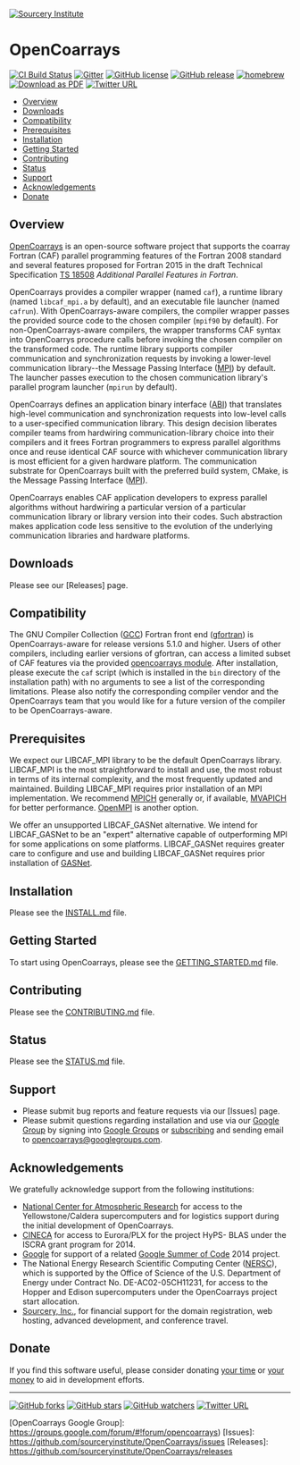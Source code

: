 <a name="top"> </a>

[This document is formatted with GitHub-Flavored Markdown.              ]:#
[For better viewing, including hyperlinks, read it online at            ]:#
[https://github.com/sourceryinstitute/OpenCoarrays/blob/master/README.md]:#


[![Sourcery Institute][sourcery-institute logo]](https://www.sourceryinstitute.org)

OpenCoarrays
============

[![CI Build Status][build img]](https://travis-ci.org/sourceryinstitute/OpenCoarrays)
[![Gitter](https://img.shields.io/gitter/room/sourceryinstitute/opencoarrays.svg?style=flat-square)](https://gitter.im/sourceryinstitute/opencoarrays)
[![GitHub license][license img]](./LICENSE)
[![GitHub release][release img]](https://github.com/sourceryinstitute/OpenCoarrays/releases/latest)
[![homebrew](https://img.shields.io/homebrew/v/opencoarrays.svg?style=flat-square)](http://braumeister.org/formula/opencoarrays)
[![Download as PDF][pdf img]](http://md2pdf.herokuapp.com/sourceryinstitute/OpenCoarrays/blob/master/README.pdf)
[![Twitter URL](https://img.shields.io/twitter/url/http/shields.io.svg?style=social)](https://twitter.com/intent/tweet?hashtags=HPC,Fortran,PGAS&related=zbeekman,gnutools,HPCwire,HPC_Guru,hpcprogrammer,SciNetHPC,DegenerateConic,jeffdotscience,travisci&text=Stop%20programming%20w%2F%20the%20%23MPI%20docs%20in%20your%20lap%2C%20try%20Coarray%20Fortran%20w%2F%20OpenCoarrays%20%26%20GFortran!&url=https%3A//github.com/sourceryinstitute/OpenCoarrays)
<!-- [![Release Downloads][download img]](https://github.com/sourceryinstitute/OpenCoarrays/releases) -->

* [Overview](#overview)
* [Downloads](#downloads)
* [Compatibility](#compatibility)
* [Prerequisites](#prerequisites)
* [Installation](#installation)
* [Getting Started](#getting-started)
* [Contributing](#contributing)
* [Status](#status)
* [Support](#support)
* [Acknowledgements](#acknowledgements)
* [Donate](#donate)

Overview
--------
[OpenCoarrays] is an open-source software project that supports the coarray Fortran (CAF) parallel programming features of the Fortran 2008 standard and several features proposed for Fortran 2015 in the draft Technical Specification [TS 18508] _Additional Parallel Features in Fortran_.

OpenCoarrays provides a compiler wrapper (named `caf`), a runtime library (named `libcaf_mpi.a` by default), and an executable file launcher (named `cafrun`).  With OpenCoarrays-aware compilers, the compiler wrapper passes the provided source code to the chosen compiler (`mpif90` by default).  For non-OpenCoarrays-aware compilers, the wrapper transforms CAF syntax into OpenCoarrys procedure calls before invoking the chosen compiler on the transformed code.  The runtime library supports compiler communication and synchronization requests by invoking a lower-level communication library--the Message Passing Interface ([MPI]) by default.  The launcher passes execution to the chosen communication library's parallel program launcher (`mpirun` by default).

OpenCoarrays defines an application binary interface ([ABI]) that translates high-level communication and synchronization requests into low-level calls to a user-specified communication library.  This design decision liberates compiler teams from hardwiring communication-library choice into their compilers and it frees Fortran programmers to express parallel algorithms once and reuse identical CAF source with whichever communication library is most efficient for a given hardware platform.  The communication substrate for OpenCoarrays built with the preferred build system, CMake, is the Message Passing Interface ([MPI]).

OpenCoarrays enables CAF application developers to express parallel algorithms without hardwiring a particular version of a particular communication library or library version into their codes.  Such abstraction makes application code less sensitive to the evolution of the underlying communication libraries and hardware platforms.

Downloads
---------
<!--[![Release Downloads][download img]](https://github.com/sourceryinstitute/OpenCoarrays/releases/latest)-->

Please see our [Releases] page.

Compatibility
-------------
The GNU Compiler Collection ([GCC]) Fortran front end ([gfortran]) is OpenCoarrays-aware for release versions 5.1.0 and higher.  Users of other compilers, including earlier versions of gfortran, can access a limited subset of CAF features via the provided [opencoarrays module].  After installation, please execute the `caf` script (which is installed in the `bin` directory of the installation path) with no arguments to see a list of the corresponding limitations.  Please also notify the corresponding compiler vendor and the OpenCoarrays team that you would like for a future version of the compiler to be OpenCoarrays-aware.

Prerequisites
-------------
We expect our LIBCAF_MPI library to be the default OpenCoarrays library.  LIBCAF_MPI is the most straightforward to install and use, the most robust in terms of its internal complexity, and the most frequently updated and maintained.  Building LIBCAF_MPI requires prior installation of an MPI implementation.  We recommend [MPICH] generally or, if available, [MVAPICH] for better performance. [OpenMPI] is another option.

We offer an unsupported LIBCAF_GASNet alternative.  We intend for LIBCAF_GASNet to be an "expert" alternative capable of outperforming MPI for some applications on some platforms.  LIBCAF_GASNet requires greater care to configure and use and building LIBCAF_GASNet requires prior installation of [GASNet].

Installation
------------

Please see the [INSTALL.md] file.

Getting Started
---------------

To start using OpenCoarrays, please see the [GETTING_STARTED.md] file.

Contributing
------------

Please see the [CONTRIBUTING.md] file.

Status
------

Please see the [STATUS.md] file.

Support
-------

* Please submit bug reports and feature requests via our [Issues] page.
* Please submit questions regarding installation and use via our [Google Group] by signing into [Google Groups] or [subscribing] and sending email to [opencoarrays@googlegroups.com].

Acknowledgements
----------------
We gratefully acknowledge support from the following institutions:

* [National Center for Atmospheric Research] for access to the Yellowstone/Caldera supercomputers and for logistics support during the initial development of OpenCoarrays.
* [CINECA] for access to Eurora/PLX for the project HyPS- BLAS under the ISCRA grant program for 2014.
* [Google] for support of a related [Google Summer of Code] 2014 project.
* The National Energy Research Scientific Computing Center ([NERSC]), which is supported by the Office of Science of the U.S. Department of Energy under Contract No. DE-AC02-05CH11231, for access to the Hopper and Edison supercomputers under the OpenCoarrays project start allocation.
* [Sourcery, Inc.], for financial support for the domain registration, web hosting, advanced development, and conference travel.

Donate
------
If you find this software useful, please consider donating
[your time](CONTRIBUTING.md) or
[your money](http://www.sourceryinstitute.org/store/p5/Donation.html)
to aid in development efforts.

---

[![GitHub forks](https://img.shields.io/github/forks/sourceryinstitute/OpenCoarrays.svg?style=social&label=Fork)](https://github.com/sourceryinstitute/OpenCoarrays/fork)
[![GitHub stars](https://img.shields.io/github/stars/sourceryinstitute/OpenCoarrays.svg?style=social&label=Star)](https://github.com/sourceryinstitute/OpenCoarrays)
[![GitHub watchers](https://img.shields.io/github/watchers/sourceryinstitute/OpenCoarrays.svg?style=social&label=Watch)](https://github.com/sourceryinstitute/OpenCoarrays)
[![Twitter URL](https://img.shields.io/twitter/url/http/shields.io.svg?style=social)](https://twitter.com/intent/tweet?hashtags=HPC,Fortran,PGAS&related=zbeekman,gnutools,HPCwire,HPC_Guru,hpcprogrammer,SciNetHPC,DegenerateConic,jeffdotscience,travisci&text=Stop%20programming%20w%2F%20the%20%23MPI%20docs%20in%20your%20lap%2C%20try%20Coarray%20Fortran%20w%2F%20OpenCoarrays%20%26%20GFortran!&url=https%3A//github.com/sourceryinstitute/OpenCoarrays)


[Hyperlinks]:#

[Overview]: #overview
[Downloads]: #downloads
[Compatibility]: #compatibility
[Prerequisites]: #prerequisites
[Installation]: #installation
[Contributing]: #contributing
[Acknowledgements]: #acknowledgements

[sourcery-institute logo]: http://www.sourceryinstitute.org/uploads/4/9/9/6/49967347/sourcery-logo-rgb-hi-rez-1.png
[OpenCoarrays]: http://www.opencoarrays.org
[ABI]: https://gcc.gnu.org/onlinedocs/gfortran/Coarray-Programming.html#Coarray-Programming
[TS 18508]: http://isotc.iso.org/livelink/livelink?func=ll&objId=16769292&objAction=Open
[MPI]: http://www.mpi-forum.org
[GCC]: http://gcc.gnu.org
[gfortran]: https://gcc.gnu.org/wiki/GFortran
[opencoarrays module]: ./src/extensions/opencoarrays.F90
[MPICH]: http://www.mpich.org
[MVAPICH]: http://mvapich.cse.ohio-state.edu
[OpenMPI]: http://www.open-mpi.org
[Sourcery, Inc.]: http://www.sourceryinstitute.org
[Google]: http://google.com
[CINECA]: http://www.cineca.it/en
[NERSC]: http://www.nersc.gov
[National Center for Atmospheric Research]: http://ncar.ucar.edu
[INSTALL.md]: ./INSTALL.md
[GASNet]: http://gasnet.lbl.gov
[CONTRIBUTING.md]: ./CONTRIBUTING.md
[STATUS.md]: ./STATUS.md
[GETTING_STARTED.md]: ./GETTING_STARTED.md
[Google Groups]: https://groups.google.com
[Google Group]: https://groups.google.com/forum/#!forum/opencoarrays
[subscribing]: https://groups.google.com/forum/#!forum/opencoarrays/join
[opencoarrays@googlegroups.com]: mailto:opencoarrays@googlegroups.com
[Google Summer of Code]: https://www.google-melange.com/archive/gsoc/2014/orgs/gcc/projects/afanfa.html

[try this GSoC link? https://www.google-melange.com/archive/gsoc/2014/orgs/gcc]:#
[old GSoC link: https://www.google-melange.com/gsoc/org2/google/gsoc2014/gcc]:#

[OpenCoarrays Google Group]: https://groups.google.com/forum/#!forum/opencoarrays)
[Issues]: https://github.com/sourceryinstitute/OpenCoarrays/issues
[Releases]: https://github.com/sourceryinstitute/OpenCoarrays/releases

[build img]: https://img.shields.io/travis-ci/sourceryinstitute/OpenCoarrays/master.svg?style=flat-square "View Travis-CI builds"
[CI Master Branch]: https://travis-ci.org/sourceryinstitute/OpenCoarrays?branch=master "View Travis-CI builds"
[download img]: https://img.shields.io/github/downloads/sourceryinstitute/OpenCoarrays/total.svg?style=flat-square "Download count image source"
[license img]: https://img.shields.io/badge/license-BSD--3-blue.svg?style=flat-square "View BSD-3 License"
[release img]: https://img.shields.io/github/release/sourceryinstitute/OpenCoarrays.svg?style=flat-square "View latest release"
[pdf img]: https://img.shields.io/badge/PDF-README.md-6C2DC7.svg?style=flat-square "Download as PDF"
